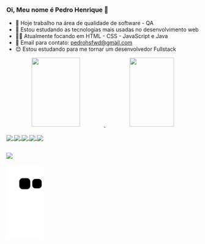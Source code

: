### Oi, Meu nome é Pedro Henrique 👋

- 🔭 Hoje trabalho na área de qualidade de software - QA
- 🌱 Estou estudando as tecnologias mais usadas no desenvolvimento web
- 🐱‍👤 Atualmente focando em HTML - CSS - JavaScript e Java
- 👯 Email para contato: pedrohsfwd@gmail.com
- 😊 Estou estudando para me tornar um desenvolvedor Fullstack

<div align="center">
  <a href="https://github.com/Pedrohswd">
  <img height="180em" width="50%" src="https://github-readme-stats.vercel.app/api?username=Pedrohswd&show_icons=true&theme=dracula&include_all_commits=true&count_private=true"/>
  <img height="180em" width="48%" src="https://github-readme-stats.vercel.app/api/top-langs/?username=Pedrohswd&layout=compact&langs_count=7&theme=dracula"/>
</div>
<div style="display: inline_block"><br>
  <img align="center" height"30" width="40" src="https://cdn.jsdelivr.net/gh/devicons/devicon/icons/python/python-original.svg" />
  <img align="center" height"30" width="40" src="https://cdn.jsdelivr.net/gh/devicons/devicon/icons/java/java-original.svg" />
  <img align="center" height"30" width="40" src="https://cdn.jsdelivr.net/gh/devicons/devicon/icons/html5/html5-original.svg" />
  <img align="center" height"30" width="40" src="https://cdn.jsdelivr.net/gh/devicons/devicon/icons/css3/css3-original.svg" />
  <img align="center" height"30" width="40" src="https://cdn.jsdelivr.net/gh/devicons/devicon/icons/javascript/javascript-original.svg" />        
</div>
  
  ##

 <div> 
  <a href="https://www.linkedin.com/in/pedrohenri19/" target="_blank"><img src="https://img.shields.io/badge/-LinkedIn-%230077B5?style=for-the-badge&logo=linkedin&logoColor=white" target="_blank"></a> 
 
  ![snake gif](https://github.com/Pedrohswd/Pedrohswd/blob/output/github-contribution-grid-snake.svg)
 
</div>
